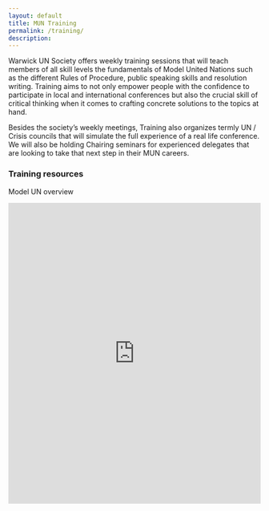 ```yaml
---
layout: default
title: MUN Training
permalink: /training/
description:
---
```

Warwick UN Society offers weekly training sessions that will teach members of all skill levels the fundamentals of Model United Nations such as the different Rules of Procedure, public speaking skills and resolution writing. Training aims to not only empower people with the confidence to participate in local and international conferences but also the crucial skill of critical thinking when it comes to crafting concrete solutions to the topics at hand.

Besides the society’s weekly meetings, Training also organizes termly UN / Crisis councils that will simulate the full experience of a real life conference. We will also be holding Chairing seminars for experienced delegates that are looking to take that next step in their MUN careers.
### Training resources
Model UN overview
<iframe src='https://view.officeapps.live.com/op/embed.aspx?src=[https://www.warwick-un-society.github.io/Training Week 1.pptx]' width='100%' height='600px' frameborder='0'>
<br>
Sample position paper
<iframe src='https://view.officeapps.live.com/op/embed.aspx?src=[https://www.warwick-un-society.github.io/Position Papers USA.docx]' width='100%' height='600px' frameborder='0'>
